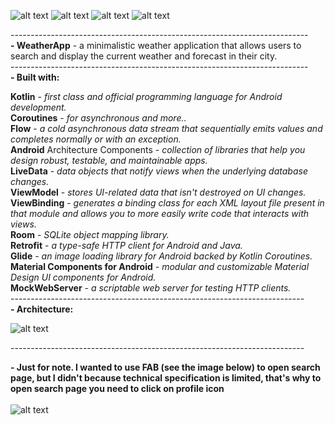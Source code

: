 ![alt text](https://github.com/Kasymbekov/WeatherApp/blob/master/extras/screen.png)
![alt text](https://github.com/Kasymbekov/WeatherApp/blob/master/extras/screen2.png)
![alt text](https://github.com/Kasymbekov/WeatherApp/blob/master/extras/screen3.png)
![alt text](https://github.com/Kasymbekov/WeatherApp/blob/master/extras/duringSearch.png)

--------------------------------------------------------------------------<br /> 
**- WeatherApp** - a minimalistic weather application that allows users to search and display the current weather and forecast in their city.<br /> 
--------------------------------------------------------------------------<br /> 
**- Built with:**<br />

**Kotlin** - _first class and official programming language for Android development._<br /> 
**Coroutines** - _for asynchronous and more.._<br /> 
**Flow** - _a cold asynchronous data stream that sequentially emits values and completes normally or with an exception._<br /> 
**Android** Architecture Components - _collection of libraries that help you design robust, testable, and maintainable apps._<br /> 
**LiveData** - _data objects that notify views when the underlying database changes._<br />
**ViewModel** - _stores UI-related data that isn't destroyed on UI changes._<br />
**ViewBinding** - _generates a binding class for each XML layout file present in that module and allows you to more easily write code that interacts with views._<br /> 
**Room** - _SQLite object mapping library._<br /> 
**Retrofit** - _a type-safe HTTP client for Android and Java._<br /> 
**Glide** - _an image loading library for Android backed by Kotlin Coroutines._<br /> 
**Material Components for Android** - _modular and customizable Material Design UI components for Android._<br /> 
**MockWebServer** - _a scriptable web server for testing HTTP clients._<br /> 
-------------------------------------------------------------------------<br /> 
 **- Architecture:**<br /> 

![alt text](https://github.com/Kasymbekov/WeatherApp/blob/master/extras/mvvm.png)

-------------------------------------------------------------------------<br /> 

 **- Just for note. I wanted to use FAB (see the image below) to open search page, but I didn't because technical specification is limited, that's why to open search page you need to click on profile icon**<br /> <br /> 
 ![alt text](https://github.com/Kasymbekov/WeatherApp/blob/master/extras/withFAB.png)
